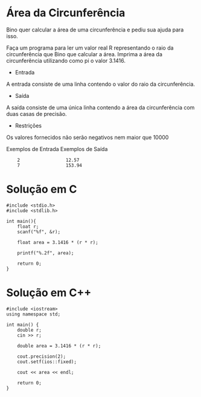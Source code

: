 # Área da Circunferência

Bino quer calcular a área de uma circunferência e pediu sua ajuda para isso.

Faça um programa para ler um valor real R representando o raio da circunferência que Bino que calcular a área. Imprima a área da circunferência utilizando como pi o valor 3.1416.

- Entrada

A entrada consiste de uma linha contendo o valor do raio da circunferência.

- Saída

A saída consiste de uma única linha contendo a área da circunferência com duas casas de precisão.

- Restrições

Os valores fornecidos não serão negativos nem maior que 10000

Exemplos de Entrada	Exemplos de Saída

        2                 12.57
        7                 153.94


# Solução em C
```
#include <stdio.h>
#include <stdlib.h>

int main(){    	
    float r;
	scanf("%f", &r);
	
	float area = 3.1416 * (r * r);
	
	printf("%.2f", area);

    return 0;
}
```
# Solução em C++
```
#include <iostream>
using namespace std;

int main() {
 	double r;
	cin >> r;
	
	double area = 3.1416 * (r * r);
	
	cout.precision(2);
	cout.setf(ios::fixed);
	
	cout << area << endl;

    return 0;
}
```